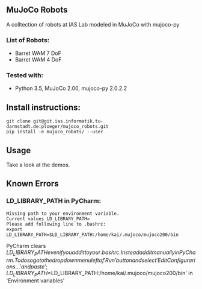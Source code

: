 ## MuJoCo Robots

A colltection of robots at IAS Lab modeled in MuJoCo with mujoco-py

### List of Robots:
- Barret WAM 7 DoF
- Barret WAM 4 DoF

### Tested with:
- Python 3.5, MuJoCo 2.00, mujoco-py 2.0.2.2


## Install instructions:
    
    git clone git@git.ias.informatik.tu-darmstadt.de:ploeger/mujoco_robots.git
    pip install -e mujoco_robots/ --user
    
## Usage
Take a look at the demos.

## Known Errors
### LD_LIBRARY_PATH in PyCharm:

    Missing path to your environment variable. 
    Current values LD_LIBRARY_PATH=
    Please add following line to .bashrc:
    export LD_LIBRARY_PATH=$LD_LIBRARY_PATH:/home/kai/.mujoco/mujoco200/bin
    
PyCharm clears $LD_LIBRARY_PATH even if you add it to your .bashrc. Instead add it manually in PyCharm. To do so go to 
the drop down menu left of 'Run' button and select 'Edit Configurarions...' and paste 
';LD_LIBRARY_PATH=$LD_LIBRARY_PATH:/home/kai/.mujoco/mujoco200/bin'
in 'Environment variables'